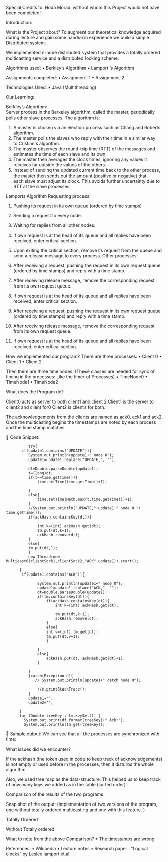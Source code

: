 Special Credits to: Hoda Moradi without whom this Project would not have been completed!

Introduction:

What is the Project about?
To augment our theoretical knowledge acquired during lecture and gain some hands-on experience we build a simple Distributed system. 

We implemented n-node distributed system that provides a totally ordered multicasting service and a distributed locking scheme. 


Algorithms used:
•	Berkley’s Algorithm
•	Lamport ‘s Algorithm	

Assignments completed:
•	Assignment-1
•	Assignment-2

Technologies Used:
•	Java (Multithreading)


Our Learning: 

Berkley’s Algorithm:	
Server process in the Berkeley algorithm, called the master, periodically polls other slave processes. The algorithm is:
1.	A master is chosen via an election process such as Chang and Roberts algorithm.
2.	The master polls the slaves who reply with their time in a similar way to Cristian's algorithm.
3.	The master observes the round-trip time (RTT) of the messages and estimates the time of each slave and its own.
4.	The master then averages the clock times, ignoring any values it receives far outside the values of the others.
5.	Instead of sending the updated current time back to the other process, the master then sends out the amount (positive or negative) that each slave must adjust its clock. This avoids further uncertainty due to RTT at the slave processes.

Lamports Algorithm
Requesting process:
1.	Pushing its request in its own queue (ordered by time stamps)
2.	Sending a request to every node.
3.	Waiting for replies from all other nodes.
4.	If own request is at the head of its queue and all replies have been received, enter critical section.
5.	Upon exiting the critical section, remove its request from the queue and send a release message to every process.
Other processes:
1.	After receiving a request, pushing the request in its own request queue (ordered by time stamps) and reply with a time stamp.
2.	After receiving release message, remove the corresponding request from its own request queue.
3.	If own request is at the head of its queue and all replies have been received, enter critical section.

1.	After receiving a request, pushing the request in its own request queue (ordered by time stamps) and reply with a time stamp.
2.	After receiving release message, remove the corresponding request from its own request queue.
3.	If own request is at the head of its queue and all replies have been received, enter critical section.


How we implemented our program?
There are three processes:
•	Client 0
•	Client 1
•	Client 2

Then there are three time nodes: (These classes are needed for sync of timing in the processes: Like the timer of Processes)
•	TimeNode0
•	TimeNode1
•	TimeNode2

What does the Program do?

Client0 acts as server to both client1 and client 2
Client1 is the server to client2 and client for0
Client2 is clients for both.

The acknowledgements from the clients are named as ack0, ack1 and ack2.
Once the multicasting begins the timestamps are noted by each process and the time stamp matches.


Code Snippet:

	    	  try{
	       if(update1.contains("UPDATE")){
	    	  System.out.println(update1+" node 0");
	    	  update1=update1.replace("UPDATE,", "");
	    	  
	    	  dt=Double.parseDouble(update1);
	    	  t=(long)dt;
	    	  if(t==time.getTime()){
	    		  time.setTime(time.getTime()+1);

	    	  }
	    	  else{
	    		  time.setTime(Math.max(t,time.getTime())+1);
	    	  }
	    	  //System.out.println("UPDATE,"+update1+" node 0 "+ time.getTime());
	    	  if(ackHash.containsKey(dt)){
	    			 
    			  int k=(int) ackHash.get(dt);
    			  tm.put(dt,k+1);
    			  ackHash.remove(dt);
    		  }
	    	  else{
	    	  tm.put(dt,1);
	    	  }
	    	  new Thread(new Multicast0(clientSock1,clientSock2,"ACK",update1)).start();
	    	 
	      }
	       if(update1.contains("ACK")){
		    	  
		    	  System.out.println(update1+" node 0");
		    	  update1=update1.replace("ACK,", "");
		    	  dt=Double.parseDouble(update1);
		    	  if(tm.containsKey(dt)){
		    		  if(ackHash.containsKey(dt)){
		    			  int k=(int) ackHash.get(dt);
		    			  
		    			  tm.put(dt,k+1);
		    			  ackHash.remove(dt);
		    		  }
		    		  else{
		    		  int v=(int) tm.get(dt);
		    		  tm.put(dt,v+1);
		    		  }
		    		  
		    	  }
		    	  else{
		    		  ackHash.put(dt, ackHash.get(dt)+1);
		    	  }
		    	
		      }
	    	  }catch(Exception e){
	    		 // System.out.println(update1+" catch node 0");
	    		  
		    	  //e.printStackTrace();
		      }
	    	  update1="";
	    	  update2="";
	    	    	  
	      }
	      for (Double treeKey : tm.keySet()) { 
  	        System.out.print(df.format(treeKey)+" Ack:");
  	        System.out.println(tm.get(treeKey));



Sample output:
We can see that all the processes are synchronized with time:








What issues did we encounter?

If the ackhash (the token used in code to keep track of acknowledgements) is not empty or used before in the processes, then it disturbs the whole algorithm.

Also, we used tree map as the data-structure: This helped us to keep track of how many keys we added as in the table (sorted order).

Comparison of the results of the two programs 

Snap shot of the output:
(Implementation of two versions of the program, one without totally ordered multicasting and one with this feature. )

Totally Ordered




Without Totally ordered:



What to note from the above Comparison? * The timestamps are wrong

References:
•	Wikipedia
•	Lecture notes
•	Research paper : “Logical clocks” by Leslee lamport et.al.
